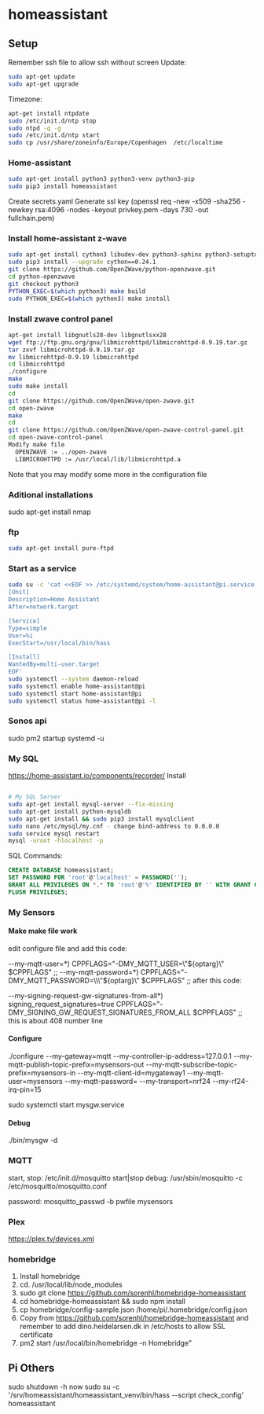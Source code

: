 # homeassistant


## Setup
Remember ssh file to allow ssh without screen
Update:
```sh
sudo apt-get update
sudo apt-get upgrade
```
Timezone:
```sh
apt-get install ntpdate
sudo /etc/init.d/ntp stop
sudo ntpd -q -g
sudo /etc/init.d/ntp start
sudo cp /usr/share/zoneinfo/Europe/Copenhagen  /etc/localtime
```


### Home-assistant
```sh
sudo apt-get install python3 python3-venv python3-pip
sudo pip3 install homeassistant
```
Create secrets.yaml
Generate ssl key (openssl req -new -x509 -sha256 -newkey rsa:4096 -nodes -keyout privkey.pem -days 730 -out fullchain.pem)

### Install home-assistant z-wave
```sh
sudo apt-get install cython3 libudev-dev python3-sphinx python3-setuptools git
sudo pip3 install --upgrade cython==0.24.1
git clone https://github.com/OpenZWave/python-openzwave.git
cd python-openzwave
git checkout python3
PYTHON_EXEC=$(which python3) make build
sudo PYTHON_EXEC=$(which python3) make install
```

### Install zwave control panel
```sh
apt-get install libgnutls28-dev libgnutlsxx28
wget ftp://ftp.gnu.org/gnu/libmicrohttpd/libmicrohttpd-0.9.19.tar.gz
tar zxvf libmicrohttpd-0.9.19.tar.gz
mv libmicrohttpd-0.9.19 libmicrohttpd
cd libmicrohttpd
./configure
make
sudo make install
cd
git clone https://github.com/OpenZWave/open-zwave.git
cd open-zwave
make
cd
git clone https://github.com/OpenZWave/open-zwave-control-panel.git
cd open-zwave-control-panel
Modify make file
  OPENZWAVE := ../open-zwave
  LIBMICROHTTPD := /usr/local/lib/libmicrohttpd.a
```
Note that you may modify some more in the configuration file 

### Aditional installations
sudo apt-get install nmap


### ftp
```sh
sudo apt-get install pure-ftpd
```

### Start as a service
```sh
sudo su -c 'cat <<EOF >> /etc/systemd/system/home-assistant@pi.service
[Unit]
Description=Home Assistant
After=network.target

[Service]
Type=simple
User=%i
ExecStart=/usr/local/bin/hass

[Install]
WantedBy=multi-user.target
EOF'
sudo systemctl --system daemon-reload
sudo systemctl enable home-assistant@pi
sudo systemctl start home-assistant@pi
sudo systemctl status home-assistant@pi -l
 ```

### Sonos api
sudo pm2 startup systemd -u

### My SQL
https://home-assistant.io/components/recorder/
Install
```sh

# My SQL Server
sudo apt-get install mysql-server --fix-missing
sudo apt-get install python-mysqldb
sudo apt-get install && sudo pip3 install mysqlclient
sudo nano /etc/mysql/my.cnf - change bind-address to 0.0.0.0
sudo service mysql restart
mysql -uroot -hlocalhost -p
```
SQL Commands:
```sql
CREATE DATABASE homeassistant;
SET PASSWORD FOR 'root'@'localhost' = PASSWORD('');
GRANT ALL PRIVILEGES ON *.* TO 'root'@'%' IDENTIFIED BY '' WITH GRANT OPTION;
FLUSH PRIVILEGES;
```



### My Sensors
#### Make make file work
edit configure file and add this code:

--my-mqtt-user=*)
    CPPFLAGS="-DMY_MQTT_USER=\\\"${optarg}\\\" $CPPFLAGS"
    ;;
--my-mqtt-password=*)
    CPPFLAGS="-DMY_MQTT_PASSWORD=\\\"${optarg}\\\" $CPPFLAGS"
    ;;
after this code:

--my-signing-request-gw-signatures-from-all*)
        signing_request_signatures=true
        CPPFLAGS="-DMY_SIGNING_GW_REQUEST_SIGNATURES_FROM_ALL $CPPFLAGS"
        ;;
this is about 408 number line

#### Configure
./configure --my-gateway=mqtt --my-controller-ip-address=127.0.0.1 --my-mqtt-publish-topic-prefix=mysensors-out --my-mqtt-subscribe-topic-prefix=mysensors-in --my-mqtt-client-id=mygateway1 --my-mqtt-user=mysensors --my-mqtt-password=<password> --my-transport=nrf24 --my-rf24-irq-pin=15

sudo systemctl start mysgw.service

#### Debug
./bin/mysgw -d

### MQTT
start, stop: /etc/init.d/mosquitto start|stop
debug: /usr/sbin/mosquitto -c /etc/mosquitto/mosquitto.conf

password:
mosquitto_passwd -b pwfile mysensors <password>

### Plex
https://plex.tv/devices.xml

### homebridge
1. Install homebridge
2. cd. /usr/local/lib/node_modules
3. sudo git clone https://github.com/sorenhl/homebridge-homeassistant
4. cd homebridge-homeassistant && sudo npm install
5. cp homebridge/config-sample.json /home/pi/.homebridge/config.json
6. Copy from https://github.com/sorenhl/homebridge-homeassistant and remember to add dino.heidelarsen.dk in /etc/hosts to allow SSL certificate
7. pm2 start /usr/local/bin/homebridge -n Homebridge"

## Pi Others
sudo shutdown -h now
sudo su -c '/srv/homeassistant/homeassistant_venv/bin/hass --script check_config' homeassistant